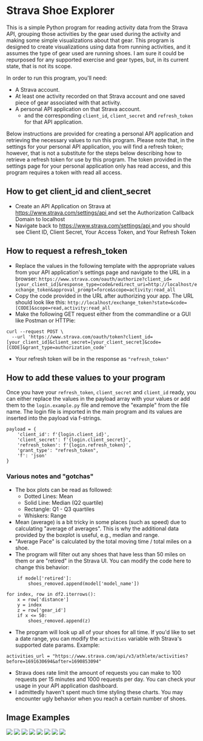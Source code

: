 # Strava Shoe Explorer

This is a simple Python program for reading activity data from the Strava API, grouping those activities by the gear
used during the activity and making some simple visualizations about that gear. This program is designed to create visualizations using
data from running activities, and it assumes the type of gear used are running shoes. I am sure it could be repurposed for any supported
exercise and gear types, but, in its current state, that is not its scope.

In order to run this program, you'll need: 

- A Strava account.
- At least one activity recorded on that Strava account and one saved piece of gear associated with that activity. 
- A personal API application on that Strava account. 
  - and the corresponding `client_id`, `client_secret` and `refresh_token` for that API application.

Below instructions are provided for creating a personal API application and retrieving the necessary values to run this program. 
Please note that, in the settings for your personal API application, you will find a refresh token; however, that is not a substitute
for the steps below describing how to retrieve a refresh token for use by this program. The token provided in the settings page for your personal application
only has read access, and this program requires a token with read all access.

## How to get client_id and client_secret

- Create an API Application on Strava at [https://www.strava.com/settings/api ](https://www.strava.com/settings/api) and
  set the Authorization Callback Domain to localhost
- Navigate back to [https://www.strava.com/settings/api ](https://www.strava.com/settings/api) and you should see Client
  ID, Client Secret, Your Access Token, and Your Refresh Token

## How to request a refresh_token

- Replace the values in the following template with the appropriate values from your API application's settings page and navigate to the URL in a browser: `https://www.strava.com/oauth/authorize?client_id=[your_client_id]&response_type=code&redirect_uri=http://localhost/exchange_token&approval_prompt=force&scope=activity:read_all`
- Copy the code provided in the URL after authorizing your app. The URL should look like
  this: `http://localhost/exchange_token?state=&code=[CODE]&scope=read,activity:read_all`
- Make the following GET request either from the commandline or a GUI like Postman or HTTPie:

````
curl --request POST \
  --url 'https://www.strava.com/oauth/token?client_id=[your_client_id]&client_secret=[your_client_secret]&code=[CODE]&grant_type=authorization_code'
````

- Your refresh token will be in the response as `"refresh_token"`

## How to add these values to your program
Once you have your `refresh_token`, `client_secret` and `client_id` ready, you can either replace the values
in the payload array with your values or add them to the `login.example.py` file and remove the "example" from the 
file name. The login file is imported in the main program and its values are inserted into the payload
via f-strings.


```
payload = {
    'client_id': f'{login.client_id}',
    'client_secret': f'{login.client_secret}',
    'refresh_token': f'{login.refresh_token}',
    'grant_type': "refresh_token",
    'f': 'json'
}
```
### Various notes and "gotchas"
- The box plots can be read as followed: 
  - Dotted Lines: Mean
  - Solid Line: Median (Q2 quartile)
  - Rectangle: Q1 - Q3 quartiles 
  - Whiskers: Range
- Mean (average) is a bit tricky in some places (such as speed) due to calculating "average of averages". This is why the additional data provided by the boxplot is useful, e.g., median and range.
- "Average Pace" is calculated by the total moving time / total miles on a shoe. 
- The program will filter out any shoes that have less than 50 miles on them or are "retired" in the Strava UI. You can modify the code here to change this behavior:
```
    if model['retired']:
        shoes_removed.append(model['model_name'])
```
```
for index, row in df2.iterrows():
    x = row['distance']
    y = index
    z = row['gear_id']
    if x <= 50:
        shoes_removed.append(z)
```
- The program will look up all of your shoes for all time. If you'd like to set a date range, you can modify the `activities` variable with Strava's supported date params. Example:
```
activities_url = "https://www.strava.com/api/v3/athlete/activities?before=1691630694&after=1690853094" 
```
- Strava does rate limit the amount of requests you can make to 100 requests per 15 minutes and 1000 requests per day. You can check your usage in your API application dashboard.
- I admittedly haven't spent much time styling these charts. You may encounter ugly behavior when you reach a certain number of shoes.
## Image Examples 
![](imgs/total_distance_pie_chart.png)
![](imgs/total_runs_pie_chart.png)
![](imgs/avg_pace_scatter_plot.png)
![](imgs/cadence_box_plot.png)
![](imgs/distance_box_plot.png)
![](imgs/heartrate_box_plot.png)
![](imgs/relative_effort_box_plot.png)
![](imgs/speed_box_plot.png)

